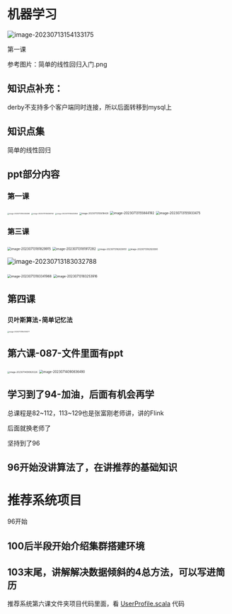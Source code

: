 # 机器学习

![image-20230713154133175](assets/01-%E6%9C%BA%E5%99%A8%E5%AD%A6%E4%B9%A0%E5%85%A5%E9%97%A8/media/image-20230713154133175.png)

第一课

参考图片：简单的线性回归入门.png

## 知识点补充：

derby不支持多个客户端同时连接，所以后面转移到mysql上

## 知识点集

简单的线性回归



## ppt部分内容

### 第一课

<img src="assets/01-%E6%9C%BA%E5%99%A8%E5%AD%A6%E4%B9%A0%E5%85%A5%E9%97%A8/media/image-20230713155335398.png" alt="image-20230713155335398" style="zoom:25%;" />

<img src="assets/01-%E6%9C%BA%E5%99%A8%E5%AD%A6%E4%B9%A0%E5%85%A5%E9%97%A8/media/image-20230713155359744.png" alt="image-20230713155359744" style="zoom:25%;" />

<img src="assets/01-%E6%9C%BA%E5%99%A8%E5%AD%A6%E4%B9%A0%E5%85%A5%E9%97%A8/media/image-20230713155432856.png" alt="image-20230713155432856" style="zoom:25%;" />

<img src="assets/01-%E6%9C%BA%E5%99%A8%E5%AD%A6%E4%B9%A0%E5%85%A5%E9%97%A8/media/image-20230713155618429.png" alt="image-20230713155618429" style="zoom: 33%;" />

<img src="assets/01-%E6%9C%BA%E5%99%A8%E5%AD%A6%E4%B9%A0%E5%85%A5%E9%97%A8/media/image-20230713155844192.png" alt="image-20230713155844192" style="zoom:50%;" />

<img src="assets/01-%E6%9C%BA%E5%99%A8%E5%AD%A6%E4%B9%A0%E5%85%A5%E9%97%A8/media/image-20230713155933475.png" alt="image-20230713155933475" style="zoom: 50%;" />

### 第三课

<img src="assets/01-%E6%9C%BA%E5%99%A8%E5%AD%A6%E4%B9%A0%E5%85%A5%E9%97%A8/media/image-20230713181829915.png" alt="image-20230713181829915" style="zoom:50%;" />

<img src="assets/01-%E6%9C%BA%E5%99%A8%E5%AD%A6%E4%B9%A0%E5%85%A5%E9%97%A8/media/image-20230713181917282.png" alt="image-20230713181917282" style="zoom:50%;" />

<img src="assets/01-%E6%9C%BA%E5%99%A8%E5%AD%A6%E4%B9%A0%E5%85%A5%E9%97%A8/media/image-20230713182639051.png" alt="image-20230713182639051" style="zoom:33%;" />

<img src="assets/01-%E6%9C%BA%E5%99%A8%E5%AD%A6%E4%B9%A0%E5%85%A5%E9%97%A8/media/image-20230713182929390.png" alt="image-20230713182929390" style="zoom:33%;" />

![image-20230713183032788](assets/01-%E6%9C%BA%E5%99%A8%E5%AD%A6%E4%B9%A0%E5%85%A5%E9%97%A8/media/image-20230713183032788.png)

<img src="assets/01-%E6%9C%BA%E5%99%A8%E5%AD%A6%E4%B9%A0%E5%85%A5%E9%97%A8/media/image-20230713183341968.png" alt="image-20230713183341968" style="zoom:50%;" />

<img src="assets/01-%E6%9C%BA%E5%99%A8%E5%AD%A6%E4%B9%A0%E5%85%A5%E9%97%A8/media/image-20230713183253916.png" alt="image-20230713183253916" style="zoom:50%;" />



## 第四课

### `贝叶斯算法-简单记忆法`

<img src="assets/01-%E6%9C%BA%E5%99%A8%E5%AD%A6%E4%B9%A0%E5%85%A5%E9%97%A8/media/image-20230713184749377.png" alt="image-20230713184749377" style="zoom: 25%;" />

## 第六课-087-文件里面有ppt

<img src="assets/01-%E6%9C%BA%E5%99%A8%E5%AD%A6%E4%B9%A0%E5%85%A5%E9%97%A8/media/image-20230714090820226.png" alt="image-20230714090820226" style="zoom:33%;" />

<img src="assets/01-%E6%9C%BA%E5%99%A8%E5%AD%A6%E4%B9%A0%E5%85%A5%E9%97%A8/media/image-20230714090836490.png" alt="image-20230714090836490" style="zoom: 50%;" />



## 学习到了94-加油，后面有机会再学

总课程是82~112，113~129也是张富刚老师讲，讲的Flink

后面就换老师了

坚持到了96

## 96开始没讲算法了，在讲推荐的基础知识

# 推荐系统项目

96开始

## 100后半段开始介绍集群搭建环境



## 103末尾，讲解解决数据倾斜的4总方法，可以写进简历

推荐系统第六课文件夹项目代码里面，看 [UserProfile.scala](../../msb-Recommender/推荐系统06-Flume实时采集数据及提取关键词/RecommenderProgram/src/main/scala/profile/UserProfile.scala) 代码





